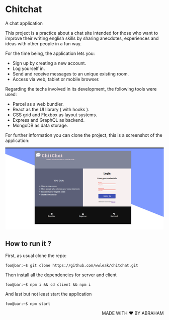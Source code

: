 # Chitchat
A chat application

This project is a practice about a chat site intended for those who want to improve their writing english skills by sharing 
anecdotes, experiences and ideas with other people in a fun way.

For the time being, the application lets you:

<ul>
<li>Sign up by creating a new account.</li>
<li>Log yourself in.</li>
<li>Send and receive messages to an unique existing room.</li>
<li>Access via web, tablet or mobile browser.</li>
</ul>

Regarding the techs involved in its development, the following tools were used:

<ul>
<li>Parcel as a web bundler.</li>
<li>React as the UI library ( with hooks ).</li>
<li>CSS grid and Flexbox as layout systems.</li>
<li>Express and GraphQL as backend.</li>
<li>MongoDB as data storage.</li>
</ul>

For further information you can clone the project, this is a screenshot of the application:


<p align="center">
  <img src="chitchat.png" />
</p>


## How to run it ?

First, as usual clone the repo:

```console
foo@bar:~$ git clone https://github.com/wwleak/chitchat.git
```

Then install all the dependencies for server and client

```console
foo@bar:~$ npm i && cd client && npm i
```
And last but not least start the application

```console
foo@bar:~$ npm start
```

<p align="right">MADE WITH ❤ BY ABRAHAM</p>
